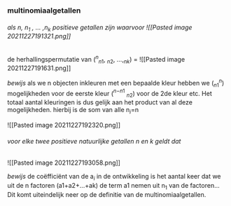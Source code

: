 ### multinomiaalgetallen
###### als n, n$_1$ , ... ,n$_k$ positieve getallen zijn waarvoor  ![[Pasted image 20211227191321.png]]
de herhallingspermutatie van ($^n$$_n$$_1$$,$ $_n$$_2$$,$ ...,$_n$$_k$) = ![[Pasted image 20211227191631.png]]

*bewijs*
als we n objecten inkleuren met een bepaalde kleur hebben we ($_n$$_1$$^n$) mogelijkheden voor de eerste kleur ($^n$$^-$$^n$$^1$ $_n$$_2$) voor de 2de kleur etc. Het totaal aantal kleuringen is dus gelijk aan het product van al deze mogelijkheden. hierbij is de som van alle n$_i$=n

![[Pasted image 20211227192320.png]]


###### voor elke twee positieve natuurlijke getallen n en k geldt dat 
![[Pasted image 20211227193058.png]]

*bewijs*
de coëfficiënt van de a$_i$ in de ontwikkeling is het aantal keer dat we  uit de n factoren (a1+a2+...+ak) de term a1 nemen uit n$_1$ van de factoren... Dit komt uiteindelijk neer op de definitie van de multinomiaalgetallen.